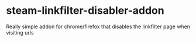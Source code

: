 steam-linkfilter-disabler-addon
===============================

Really simple addon for chrome/firefox that disables the linkfilter page when visiting urls
